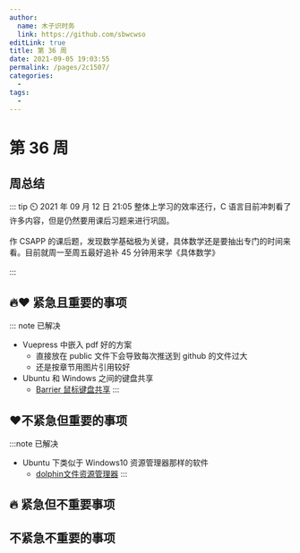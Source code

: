 ```yaml
---
author: 
  name: 木子识时务
  link: https://github.com/sbwcwso
editLink: true
title: 第 36 周
date: 2021-09-05 19:03:55
permalink: /pages/2c1507/
categories: 
  - 
tags: 
  - 
---
```


# 第 36 周

## 周总结

::: tip ⏲️ 2021 年 09 月 12 日 21:05
整体上学习的效率还行，C 语言目前冲刺看了许多内容，但是仍然要用课后习题来进行巩固。
<br><br>
作 CSAPP 的课后题，发现数学基础极为关键，具体数学还是要抽出专门的时间来看。目前就周一至周五最好追补 45 分钟用来学《具体数学》
<br><br>
:::


## 🔥❤️ 紧急且重要的事项

::: note 已解决
* Vuepress 中嵌入 pdf 好的方案
  * 直接放在 public 文件下会导致每次推送到 github 的文件过大
  * 还是按章节用图片引用较好
* Ubuntu 和 Windows 之间的键盘共享
  * [Barrier 鼠标键盘共享](http://localhost:8080/pages/eb6c24/)
:::

## ❤️不紧急但重要的事项

:::note 已解决
* Ubuntu 下类似于 Windows10 资源管理器那样的软件
  * [dolphin文件资源管理器](/pages/9dda96/)
:::

## 🔥 紧急但不重要事项


## 不紧急不重要的事项

